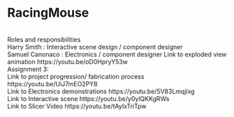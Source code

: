 # RacingMouse
<br>
Roles and responsibilities
<br>
Harry Smith : Interactive scene design / component designer
<br>
Samuel Canonaco : Electronics / component designer
Link to exploded view animation https://youtu.be/oD0HpryY53w
<br>
Assignment 3:
<br>
Link to project progression/ fabrication process 
https://youtu.be/UiJ7mEO2PY8
<br>
Link to Electronics demonstrations 
https://youtu.be/5V83Lmqjlxg
<br>
Link to Interactive scene 
https://youtu.be/y0ylQKKgRWs
<br>
Link to Slicer Video 
https://youtu.be/tAyIxTriTpw
